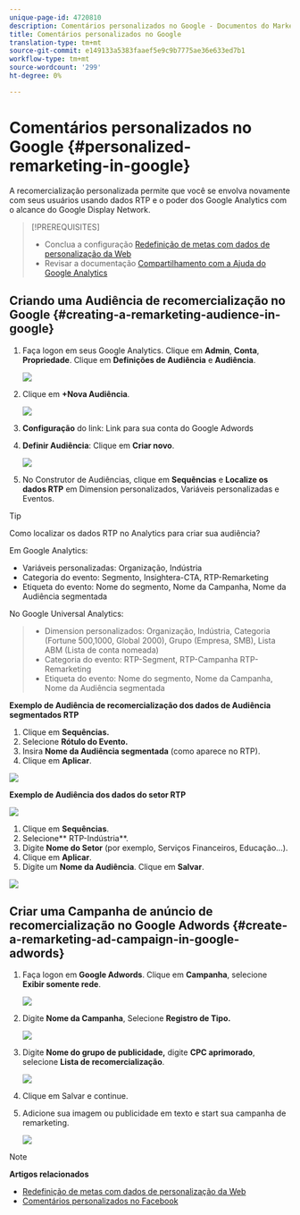 ```yaml
---
unique-page-id: 4720810
description: Comentários personalizados no Google - Documentos do Marketing - Documentação do produto
title: Comentários personalizados no Google
translation-type: tm+mt
source-git-commit: e149133a5383faaef5e9c9b7775ae36e633ed7b1
workflow-type: tm+mt
source-wordcount: '299'
ht-degree: 0%

---
```



# Comentários personalizados no Google {#personalized-remarketing-in-google}

A recomercialização personalizada permite que você se envolva novamente com seus usuários usando dados RTP e o poder dos Google Analytics com o alcance do Google Display Network.

>[!PREREQUISITES]
>
>* Conclua a configuração [Redefinição de metas com dados de personalização da Web](retargeting-with-web-personalization-data.md)
>* Revisar a documentação [Compartilhamento com a Ajuda do Google Analytics](https://support.google.com/analytics/topic/2611283?hl=en&amp;ref_topic=3413645)

>



## Criando uma Audiência de recomercialização no Google {#creating-a-remarketing-audience-in-google}

1. Faça logon em seus Google Analytics. Clique em **Admin**, **Conta**, **Propriedade**. Clique em **Definições de Audiência** e **Audiência**.

   ![](assets/remarketing-ga-screenshots.jpg)

1. Clique em **+Nova Audiência**.

   ![](assets/image2015-1-15-17-3a26-3a40.png)

1. **Configuração** do link: Link para sua conta do Google Adwords
1. **Definir Audiência**: Clique em  **Criar novo**.

   ![](assets/image2015-1-15-17-3a32-3a4.png)

1. No Construtor de Audiências, clique em **Sequências** e **Localize os dados RTP** em Dimension personalizados, Variáveis personalizadas e Eventos.

>[!TIP]
>
>Como localizar os dados RTP no Analytics para criar sua audiência?
>
>Em Google Analytics:
>
>* Variáveis personalizadas: Organização, Indústria
>* Categoria do evento: Segmento, Insightera-CTA, RTP-Remarketing
>* Etiqueta do evento: Nome do segmento, Nome da Campanha, Nome da Audiência segmentada

>
>
No Google Universal Analytics:
>
>* Dimension personalizados: Organização, Indústria, Categoria (Fortune 500,1000, Global 2000), Grupo (Empresa, SMB), Lista ABM (Lista de conta nomeada)
>* Categoria do evento: RTP-Segment, RTP-Campanha RTP-Remarketing
>* Etiqueta do evento: Nome do segmento, Nome da Campanha, Nome da Audiência segmentada

>



**Exemplo de Audiência de recomercialização dos dados de Audiência segmentados RTP**

1. Clique em **Sequências.**
1. Selecione **Rótulo do Evento.**
1. Insira **Nome da Audiência segmentada** (como aparece no RTP).
1. Clique em **Aplicar**.

![](assets/image2015-2-10-14-3a51-3a43.png)

**Exemplo de Audiência dos dados do setor RTP**

![](assets/image2015-1-15-17-3a36-3a5.png)

1. Clique em **Sequências**.
1. Selecione** RTP-Indústria**.
1. Digite **Nome do Setor** (por exemplo, Serviços Financeiros, Educação...).
1. Clique em **Aplicar**.
1. Digite um **Nome da Audiência**. Clique em **Salvar**.

![](assets/image2015-1-15-18-3a29-3a16.png)

## Criar uma Campanha de anúncio de recomercialização no Google Adwords {#create-a-remarketing-ad-campaign-in-google-adwords}

1. Faça logon em **Google Adwords**. Clique em **Campanha**, selecione **Exibir somente rede**.

   ![](assets/image2015-1-15-18-3a31-3a58.png)

1. Digite **Nome da Campanha**, Selecione **Registro de Tipo.**

   ![](assets/image2015-1-15-18-3a35-3a7.png)

1. Digite **Nome do grupo de publicidade,** digite **CPC aprimorado**, selecione **Lista de recomercialização**.

   ![](assets/image2015-1-15-18-3a51-3a57.png)

1. Clique em Salvar e continue.
1. Adicione sua imagem ou publicidade em texto e start sua campanha de remarketing.

   ![](assets/image2015-1-15-18-3a47-3a21.png)

>[!NOTE]
>
>**Artigos relacionados**
>
>* [Redefinição de metas com dados de personalização da Web](retargeting-with-web-personalization-data.md)
>* [Comentários personalizados no Facebook](personalized-remarketing-in-facebook.md)

